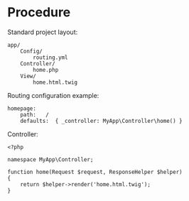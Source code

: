 # Procedure

Standard project layout:

```
app/
    Config/
        routing.yml
    Controller/
        home.php
    View/
        home.html.twig
```

Routing configuration example:

```
homepage:
    path:   /
    defaults:  { _controller: MyApp\Controller\home() }
```

Controller:

```
<?php

namespace MyApp\Controller;

function home(Request $request, ResponseHelper $helper)
{
    return $helper->render('home.html.twig');
}
```
